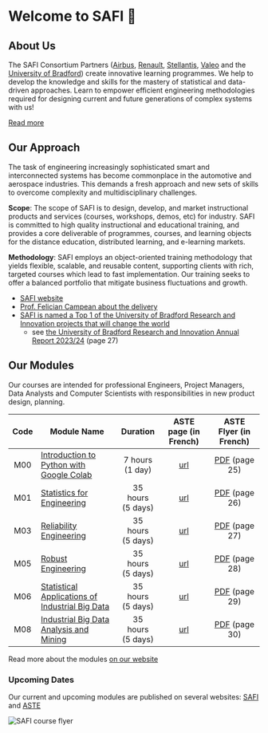 # Welcome to SAFI :wave:

## About Us

The SAFI Consortium Partners ([Airbus][1], [Renault][2], [Stellantis][3], [Valeo][4] <!--, [IAV][5]--> and the [University of Bradford][6]) create innovative learning programmes. We help to develop the knowledge and skills for the mastery of statistical and data-driven approaches. Learn to empower efficient engineering methodologies required for designing current and future generations of complex systems with us!

[Read more][7]



## Our Approach

The task of engineering increasingly sophisticated smart and interconnected systems has become commonplace in the automotive and aerospace industries. This demands a fresh approach and new sets of skills to overcome complexity and multidisciplinary challenges.

**Scope**: The scope of SAFI is to design, develop, and market instructional products and services (courses, workshops, demos, etc) for industry. SAFI is committed to high quality instructional and educational training, and provides a core deliverable of programmes, courses, and learning objects for the distance education, distributed learning, and e-learning markets.

**Methodology**: SAFI employs an object-oriented training methodology that yields flexible, scalable, and reusable content, supporting clients with rich, targeted courses which lead to fast implementation. Our training seeks to offer a balanced portfolio that mitigate business fluctuations and growth.

- [SAFI website][8]
- [Prof. Felician Campean about the delivery][9]
- [SAFI is named a Top 1 of the University of Bradford Research and Innovation projects that will change the world][39]
    - see [the University of Bradford Research and Innovation Annual Report 2023/24][40] (page 27)



## Our Modules

Our courses are intended for professional Engineers, Project Managers, Data Analysts and Computer Scientists with responsibilities in new product design, planning.

| Code | Module Name                                           | Duration             | ASTE page (in French) | ASTE Flyer (in French) |
| :--: | ----------------------------------------------------- | :------------------: | :-------------------: | :--------------------: |
| M00  | [Introduction to Python with Google Colab][25]        | 7 hours<br>(1 day)   | [url][41]             | [PDF][33] (page 25)    |
| M01  | [Statistics for Engineering][26]                      | 35 hours<br>(5 days) | [url][42]             | [PDF][34] (page 26)    |
| M03  | [Reliability Engineering][27]                         | 35 hours<br>(5 days) | [url][43]             | [PDF][35] (page 27)    |
| M05  | [Robust Engineering][28]                              | 35 hours<br>(5 days) | [url][44]             | [PDF][36] (page 28)    |
| M06  | [Statistical Applications of Industrial Big Data][29] | 35 hours<br>(5 days) | [url][45]             | [PDF][37] (page 29)    |
| M08  | [Industrial Big Data Analysis and Mining][30]         | 35 hours<br>(5 days) | [url][46]             | [PDF][38] (page 30)    |

Read more about the modules [on our website][22]


### Upcoming Dates

Our current and upcoming modules are published on several websites: [SAFI][23] and [ASTE][31]

<!--
| Month        | Course              |
| ------------ | ------------------- |
| Nov 2023     | [M06][29] @ Renault |
| Dec 2023     | [M03][27]           |
| Dec 2023     | [M08][30] @ Renault |
| Mar 2024     | [M00][25]           |
| Mar 2024     | [M01][26]           |
| Mar/Apr 2024 | [M05][28]           |
| Jun 2024     | [M06][29]           |
| Jun/Jul 2024 | [M08][30]           |
-->

<!-- [![image](https://github.com/ub-safi/.github/assets/36997715/f617c688-76fb-413e-8736-43dd6367774b)](https://www.linkedin.com/feed/update/urn:li:activity:7119639533112942592) -->

![SAFI course flyer](https://github.com/user-attachments/assets/fad1a12f-546e-4b39-8950-e32f58a68330)




<!-- LINKS -->
[1]: https://www.airbus.com/en 'Airbus'
[2]: https://www.renaultgroup.com/en/ 'Renault'
[3]: https://www.stellantis.com/en 'Stellantis'
[4]: https://www.valeo.com/en/ 'Valeo'
[5]: https://www.iav.com/en/ 'IAV'
[6]: https://bradford.ac.uk/ 'University of Bradford'
[7]: https://www.bradford.ac.uk/automotive-research-centre/safi/about-us/ 'SAFI: About Us'
[8]: https://www.bradford.ac.uk/automotive-research-centre/safi/ 'SAFI'
[9]: https://www.linkedin.com/feed/update/urn:li:activity:6987023976128507904 'LinkedIn: Felician Campean about SAFI'
[10]: https://www.sia.fr/formations/13-introduction-to-python-with-google-colab-safi-m0 'SIA: About M0'
[11]: https://www.sia.fr/formations/8-statistics-for-engineering 'SIA: About M1'
[12]: https://www.sia.fr/formations/9-statistics-for-engineering-safi-m3 'SIA: About M3'
[13]: https://www.sia.fr/formations/10-robust-engineering 'SIA: About M5'
[14]: https://www.sia.fr/formations/11-statistical-applications-of-industrial-big-data-safi-m6 'SIA: About M6'
[15]: https://www.sia.fr/formations/14-industrial-big-data-analysis-and-mining-safi-m8 'SIA: About M8'
[16]: https://www.sia.fr/medias/files_medias/flyer_safi_m0_maj07-01-2022.pdf 'SIA: M0 PDF Flyer'
[17]: https://www.sia.fr/medias/files_medias/flyer_safi_m1_maj_22-07-2022.pdf 'SIA: M1 PDF Flyer'
[18]: https://www.sia.fr/medias/files_medias/flyer_safi_m3_maj_22-07-2022.pdf 'SIA: M3 PDF Flyer'
[19]: https://www.sia.fr/medias/files_medias/flyer_safi_m5_maj_07-01-2022.pdf 'SIA: M5 PDF Flyer'
[20]: https://www.sia.fr/medias/files_medias/flyer_safi_m6_maj_07-01-2021.pdf 'SIA: M6 PDF Flyer'
[21]: https://www.sia.fr/medias/files_medias/flyer_safi_m8_maj_07-01-2021.pdf 'SIA: M8 PDF Flyer'
[22]: https://www.bradford.ac.uk/automotive-research-centre/safi/safi-modules/ 'SAFI: Our Modules'
[23]: https://www.bradford.ac.uk/automotive-research-centre/safi/upcoming-dates/ 'SAFI: Upcoming Dates'
[24]: https://www.sia.fr/formations/ 'SIA: Upcoming Dates'
[25]: https://github.com/ub-safi/m00-intro-to-python-with-colab 'M00 Public Repository'
[26]: https://github.com/ub-safi/m01-statistics-for-engineering 'M01 Public Repository'
[27]: https://github.com/ub-safi/m03-reliability-engineering 'M03 Public Repository'
[28]: https://github.com/ub-safi/m05-robust-engineering 'M05 Public Repository'
[29]: https://github.com/ub-safi/m06-industrial-big-data-statistical-applications 'M06 Public Repository'
[30]: https://github.com/ub-safi/m08-industrial-big-data-analysis-and-mining 'M08 Public Repository'
[31]: https://aste.asso.fr/formations-safi/ 'ASTE: Upcoming Dates'
[32]: https://aste.asso.fr/formations-safi-statistical-analysis-for-industry/ 'ASTE: Upcoming Dates and Module Descriptions'
[33]: https://aste.asso.fr/wp-content/uploads/ASTE-Guide-formation-2025.pdf#page=25 'ASTE: M0 PDF Flyer (page 25)'
[34]: https://aste.asso.fr/wp-content/uploads/ASTE-Guide-formation-2025.pdf#page=26 'ASTE: M1 PDF Flyer (page 26)'
[35]: https://aste.asso.fr/wp-content/uploads/ASTE-Guide-formation-2025.pdf#page=27 'ASTE: M3 PDF Flyer (page 27)'
[36]: https://aste.asso.fr/wp-content/uploads/ASTE-Guide-formation-2025.pdf#page=28 'ASTE: M5 PDF Flyer (page 28)'
[37]: https://aste.asso.fr/wp-content/uploads/ASTE-Guide-formation-2025.pdf#page=29 'ASTE: M6 PDF Flyer (page 29)'
[38]: https://aste.asso.fr/wp-content/uploads/ASTE-Guide-formation-2025.pdf#page=30 'ASTE: M8 PDF Flyer (page 30)'
[39]: https://www.bradford.ac.uk/news/archive/2024/10-university-of-bradford-research-and-innovation-projects-that-will-change-the-world.php#:~:text=Datacentric%20engineering '10 University of Bradford research and innovation projects that will change the world'
[40]: https://www.bradford.ac.uk/research/Research-and-Innovation-Annual-Report-23_24_.pdf#page=27 'University of Bradford Research and Innovation Annual Report 2023/24 (SAFI on page 27)'
[41]: https://aste.asso.fr/formations-safi/introduction-to-python-with-google-colab-safi-m0/ 'ASTE: About M0'
[42]: https://aste.asso.fr/formations-safi/statistics-for-engineering-safi-m1/ 'ASTE: About M1'
[43]: https://aste.asso.fr/formations-safi/reliability-engineering-safi-m3/ 'ASTE: About M3'
[44]: https://aste.asso.fr/formations-safi/robust-engineering-safi-m5/ 'ASTE: About M5'
[45]: https://aste.asso.fr/formations-safi/statistical-applications-of-industrial-big-data-safi-m6/ 'ASTE: About M6'
[46]: https://aste.asso.fr/formations-safi/industrial-big-data-analysis-and-mining-safi-m8/ 'ASTE: About M8'
